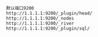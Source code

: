	默认端口9200
	http://1.1.1.1:9200/_plugin/head/
	http://1.1.1.1:9200/_nodes
	http://1.1.1.1:9200/_river
	http://1.1.1.1:9200/_plugin/sql/
